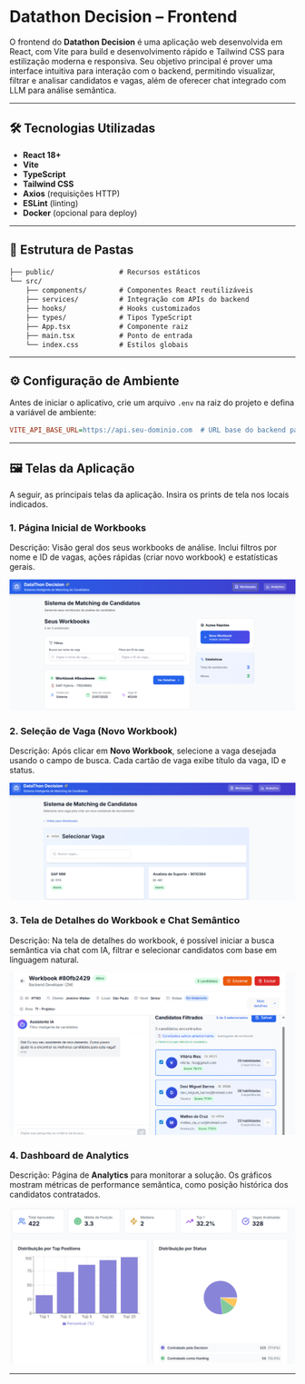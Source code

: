 # Datathon Decision – Frontend

O frontend do **Datathon Decision** é uma aplicação web desenvolvida em React, com Vite para build e desenvolvimento rápido e Tailwind CSS para estilização moderna e responsiva. Seu objetivo principal é prover uma interface intuitiva para interação com o backend, permitindo visualizar, filtrar e analisar candidatos e vagas, além de oferecer chat integrado com LLM para análise semântica.

---

## 🛠 Tecnologias Utilizadas

- **React 18+**
- **Vite**
- **TypeScript**
- **Tailwind CSS**
- **Axios** (requisições HTTP)
- **ESLint** (linting)
- **Docker** (opcional para deploy)

---

## 📁 Estrutura de Pastas

```
├── public/                # Recursos estáticos
└── src/
    ├── components/        # Componentes React reutilizáveis
    ├── services/          # Integração com APIs do backend
    ├── hooks/             # Hooks customizados
    ├── types/             # Tipos TypeScript
    ├── App.tsx            # Componente raiz
    ├── main.tsx           # Ponto de entrada
    └── index.css          # Estilos globais
```

---

## ⚙️ Configuração de Ambiente

Antes de iniciar o aplicativo, crie um arquivo `.env` na raiz do projeto e defina a variável de ambiente:

```ini
VITE_API_BASE_URL=https://api.seu-dominio.com  # URL base do backend para onde o frontend fará requisições
```

---

## 🖼️ Telas da Aplicação

A seguir, as principais telas da aplicação. Insira os prints de tela nos locais indicados.

### 1. Página Inicial de Workbooks

Descrição: Visão geral dos seus workbooks de análise. Inclui filtros por nome e ID de vagas, ações rápidas (criar novo workbook) e estatísticas gerais.

![Página Inicial de Workbooks](../docs/inicial.png)

### 2. Seleção de Vaga (Novo Workbook)

Descrição: Após clicar em **Novo Workbook**, selecione a vaga desejada usando o campo de busca. Cada cartão de vaga exibe título da vaga, ID e status.

![Seleção de Vaga](../docs/vagas.png)

### 3. Tela de Detalhes do Workbook e Chat Semântico

Descrição: Na tela de detalhes do workbook, é possível iniciar a busca semântica via chat com IA, filtrar e selecionar candidatos com base em linguagem natural.

![Tela de Detalhes e Chat Semântico](../docs/busca.png)

### 4. Dashboard de Analytics

Descrição: Página de **Analytics** para monitorar a solução. Os gráficos mostram métricas de performance semântica, como posição histórica dos candidatos contratados.

![Dashboard de Analytics](../docs/analytics.png)

---

